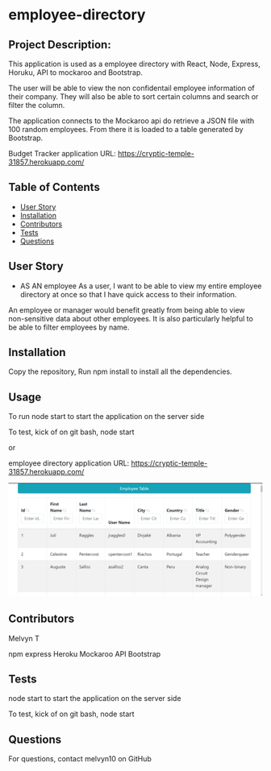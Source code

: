 # employee-directory


## Project Description:
This application is used as a employee directory with React, Node, Express, Horuku, API to mockaroo and Bootstrap. 

The user will be able to view the non confidentail employee information of their company. They will also be able to sort certain columns and search or filter the column.

The application connects to the Mockaroo api do retrieve a JSON file with 100 random employees. From there it is loaded to a table generated by Bootstrap.

Budget Tracker application URL: https://cryptic-temple-31857.herokuapp.com/



## Table of Contents
* [User Story ](#userstory)
* [Installation](#installation)
* [Contributors](#contributors)
* [Tests](#tests)
* [Questions](#questions)


## User Story

* AS AN employee
As a user, I want to be able to view my entire employee directory at once so that I have quick access to their information.

An employee or manager would benefit greatly from being able to view non-sensitive data about other employees. It is also particularly helpful to be able to filter employees by name.


## Installation
Copy the repository, Run npm install to install all the dependencies. 

## Usage

To run 
node start to start the application on the server side

To test, kick of on git bash, node start 

or 

employee directory application URL: https://cryptic-temple-31857.herokuapp.com/


![Alt Text](https://github.com/melvyn10/employee_directory/blob/main/assets/images/image1.png)





## Contributors
Melvyn T

npm express
Heroku
Mockaroo API
Bootstrap

## Tests
node start to start the application on the server side

To test, kick of on git bash, node start

## Questions
For questions, contact melvyn10 on GitHub 
